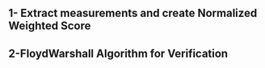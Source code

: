 
## 1- Extract measurements and create Normalized Weighted Score 


## 2-FloydWarshall Algorithm for Verification
